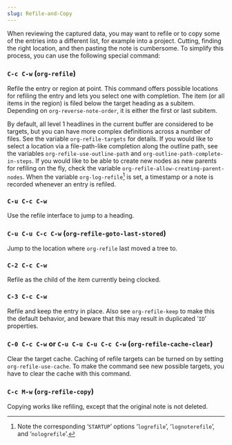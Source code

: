 ```yaml
---
slug: Refile-and-Copy
---
```


When reviewing the captured data, you may want to refile or to copy some of the entries into a different list, for example into a project. Cutting, finding the right location, and then pasting the note is cumbersome. To simplify this process, you can use the following special command:

### `C-c C-w` (`org-refile`)

Refile the entry or region at point. This command offers possible locations for refiling the entry and lets you select one with completion. The item (or all items in the region) is filed below the target heading as a subitem. Depending on `org-reverse-note-order`, it is either the first or last subitem.

By default, all level 1 headlines in the current buffer are considered to be targets, but you can have more complex definitions across a number of files. See the variable `org-refile-targets` for details. If you would like to select a location via a file-path-like completion along the outline path, see the variables `org-refile-use-outline-path` and `org-outline-path-complete-in-steps`. If you would like to be able to create new nodes as new parents for refiling on the fly, check the variable `org-refile-allow-creating-parent-nodes`. When the variable `org-log-refile`[^1] is set, a timestamp or a note is recorded whenever an entry is refiled.

### `C-u C-c C-w`

Use the refile interface to jump to a heading.

### `C-u C-u C-c C-w` (`org-refile-goto-last-stored`)

Jump to the location where `org-refile` last moved a tree to.

### `C-2 C-c C-w`

Refile as the child of the item currently being clocked.

### `C-3 C-c C-w`

Refile and keep the entry in place. Also see `org-refile-keep` to make this the default behavior, and beware that this may result in duplicated ‘`ID`’ properties.

### `C-0 C-c C-w` or `C-u C-u C-u C-c C-w` (`org-refile-cache-clear`)

Clear the target cache. Caching of refile targets can be turned on by setting `org-refile-use-cache`. To make the command see new possible targets, you have to clear the cache with this command.

### `C-c M-w` (`org-refile-copy`)

Copying works like refiling, except that the original note is not deleted.

[^1]: Note the corresponding ‘`STARTUP`’ options ‘`logrefile`’, ‘`lognoterefile`’, and ‘`nologrefile`’.
